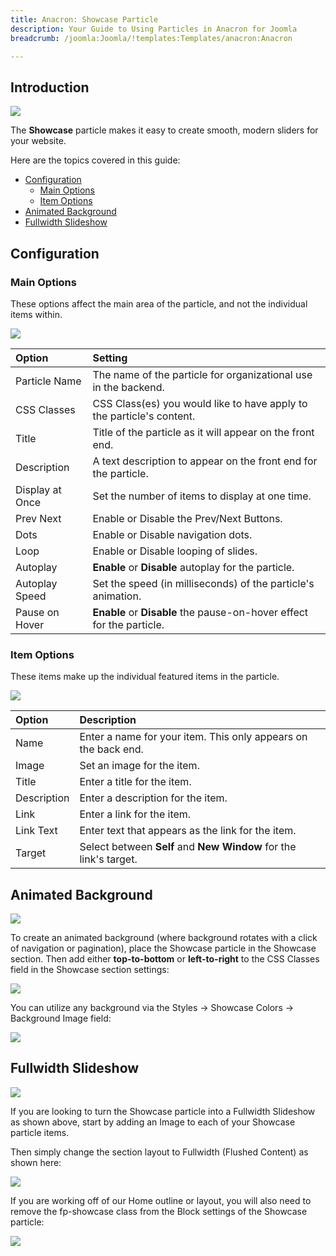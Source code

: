 ```yaml
---
title: Anacron: Showcase Particle
description: Your Guide to Using Particles in Anacron for Joomla
breadcrumb: /joomla:Joomla/!templates:Templates/anacron:Anacron

---
```


## Introduction

![](assets/particle_showcase1.jpeg)

The **Showcase** particle makes it easy to create smooth, modern sliders for your website.

Here are the topics covered in this guide:

* [Configuration](#configuration)
    - [Main Options](#main-options)
    - [Item Options](#item-options)
* [Animated Background](#animated-background)
* [Fullwidth Slideshow](#fullwidth-slideshow)     

## Configuration

### Main Options 

These options affect the main area of the particle, and not the individual items within.

![](assets/particle_showcase2.jpeg) 

| Option          | Setting                                                               |
| :-----          | :-----                                                                |
| Particle Name   | The name of the particle for organizational use in the backend.       |
| CSS Classes     | CSS Class(es) you would like to have apply to the particle's content. |
| Title           | Title of the particle as it will appear on the front end.             |
| Description     | A text description to appear on the front end for the particle.       |
| Display at Once | Set the number of items to display at one time.                       |
| Prev Next       | Enable or Disable the Prev/Next Buttons.                              |
| Dots            | Enable or Disable navigation dots.                                    |
| Loop            | Enable or Disable looping of slides.                                  |
| Autoplay        | **Enable** or **Disable** autoplay for the particle.                  |
| Autoplay Speed  | Set the speed (in milliseconds) of the particle's animation.          |
| Pause on Hover  | **Enable** or **Disable** the pause-on-hover effect for the particle. |

### Item Options

These items make up the individual featured items in the particle.

![](assets/particle_showcase3.jpeg)

| Option      | Description                                                       |
| :-----      | :-----                                                            |
| Name        | Enter a name for your item. This only appears on the back end.    |
| Image       | Set an image for the item.                                        |
| Title       | Enter a title for the item.                                       |
| Description | Enter a description for the item.                                 |
| Link        | Enter a link for the item.                                        |
| Link Text   | Enter text that appears as the link for the item.                 |
| Target      | Select between **Self** and **New Window** for the link's target. |

## Animated Background

![](assets/showcase.gif)

To create an animated background (where background rotates with a click of navigation or pagination), place the Showcase particle in the Showcase section. Then add either **top-to-bottom** or **left-to-right** to the CSS Classes field in the Showcase section settings:

![](assets/particle_showcase4.jpeg)

You can utilize any background via the Styles -> Showcase Colors -> Background Image field:

![](assets/particle_showcase5.jpeg)

## Fullwidth Slideshow

![](assets/showcase2.gif)

If you are looking to turn the Showcase particle into a Fullwidth Slideshow as shown above, start by adding an Image to each of your Showcase particle items. 

Then simply change the section layout to Fullwidth (Flushed Content) as shown here:

![](assets/particle_showcase6.jpeg)

If you are working off of our Home outline or layout, you will also need to remove the fp-showcase class from the Block settings of the Showcase particle:

![](assets/particle_showcase7.jpeg)